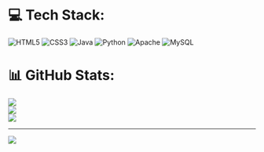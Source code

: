 
# 💻 Tech Stack:
![HTML5](https://img.shields.io/badge/html5-%23E34F26.svg?style=for-the-badge&logo=html5&logoColor=white) ![CSS3](https://img.shields.io/badge/css3-%231572B6.svg?style=for-the-badge&logo=css3&logoColor=white) ![Java](https://img.shields.io/badge/java-%23ED8B00.svg?style=for-the-badge&logo=openjdk&logoColor=white) ![Python](https://img.shields.io/badge/python-3670A0?style=for-the-badge&logo=python&logoColor=ffdd54) ![Apache](https://img.shields.io/badge/apache-%23D42029.svg?style=for-the-badge&logo=apache&logoColor=white) ![MySQL](https://img.shields.io/badge/mysql-4479A1.svg?style=for-the-badge&logo=mysql&logoColor=white)
# 📊 GitHub Stats:
![](https://github-readme-stats.vercel.app/api?username=RajeshwariRHiremath&theme=dark&hide_border=false&include_all_commits=true&count_private=true)<br/>
![](https://nirzak-streak-stats.vercel.app/?user=RajeshwariRHiremath&theme=dark&hide_border=false)<br/>
![](https://github-readme-stats.vercel.app/api/top-langs/?username=RajeshwariRHiremath&theme=dark&hide_border=false&include_all_commits=true&count_private=true&layout=compact)

---
[![](https://visitcount.itsvg.in/api?id=RajeshwariRHiremath&icon=0&color=0)](https://visitcount.itsvg.in)

<!-- Proudly created with GPRM ( https://gprm.itsvg.in ) -->
